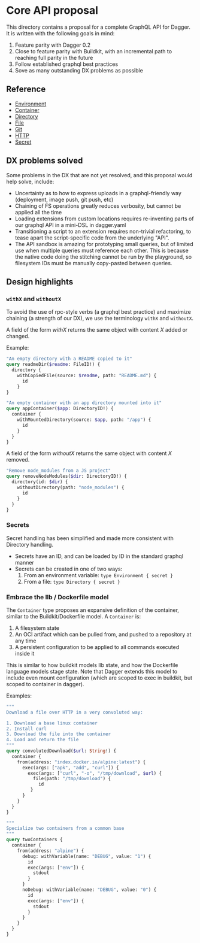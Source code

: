 # Core API proposal

This directory contains a proposal for a complete GraphQL API for Dagger. It is written with the following goals in mind:

1. Feature parity with Dagger 0.2
2. Close to feature parity with Buildkit, with an incremental path to reaching full parity in the future
3. Follow established graphql best practices
4. Sove as many outstanding DX problems as possible

## Reference

* [Environment](host.graphqls)
* [Container](container.graphqls)
* [Directory](directory.graphqls)
* [File](file.graphqls)
* [Git](git.graphqls)
* [HTTP](http.graphqls)
* [Secret](secret.graphqls)

## DX problems solved

Some problems in the DX that are not yet resolved, and this proposal would help solve, include:

* Uncertainty as to how to express uploads in a graphql-friendly way (deployment, image push, git push, etc)
* Chaining of FS operations greatly reduces verbosity, but cannot be applied all the time
* Loading extensions from custom locations requires re-inventing parts of our graphql API in a mini-DSL in dagger.yaml
* Transitioning a script to an extension requires non-trivial refactoring, to tease apart the script-specific code from the underlying "API".
* The API sandbox is amazing for prototyping small queries, but of limited use when multiple queries must reference each other. This is because the native code doing the stitching cannot be run by the playground, so filesystem IDs must be manually copy-pasted between queries.

## Design highlights

### `withX` and `withoutX`

To avoid the use of rpc-style verbs (a graphql best practice) and maximize chaining (a strength of our DX), we use the terminology `withX` and `withoutX`.

A field of the form *withX* returns the same object with content *X* added or changed.

Example:

```graphql
"An empty directory with a README copied to it"
query readmeDir($readme: FileID!) {
  directory {
    withCopiedFile(source: $readme, path: "README.md") {
      id
    }
}

"An empty container with an app directory mounted into it"
query appContainer($app: DirectoryID!) {
  container {
    withMountedDirectory(source: $app, path: "/app") {
      id
    }
  }
}
```

A field of the form *withoutX* returns the same object with content *X* removed.

```graphql
"Remove node_modules from a JS project"
query removeNodeModules($dir: DirectoryID!) {
  directory(id: $dir) {
    withoutDirectory(path: "node_modules") {
      id
    }
  }
}
```

### Secrets

Secret handling has been simplified and made more consistent with Directory handling.

* Secrets have an ID, and can be loaded by ID in the standard graphql manner
* Secrets can be created in one of two ways:
    1. From an environment variable: `type Environment { secret }`
    2. From a file: `type Directory { secret }`

### Embrace the llb / Dockerfile model

The `Container` type proposes an expansive definition of the container, similar to the Buildkit/Dockerfile model. A `Container` is:

1. A filesystem state
2. An OCI artifact which can be pulled from, and pushed to a repository at any time
3. A persistent configuration to be applied to all commands executed inside it

This is similar to how buildkit models llb state, and how the Dockerfile language models stage state. Note that Dagger extends this model to include even mount configuration (which are scoped to exec in buildkit, but scoped to container in dagger).

Examples:

```graphql
"""
Download a file over HTTP in a very convoluted way:

1. Download a base linux container
2. Install curl
3. Download the file into the container
4. Load and return the file
"""
query convolutedDownload($url: String!) {
  container {
    from(address: "index.docker.io/alpine:latest") {
      exec(args: ["apk", "add", "curl"]) {
        exec(args: ["curl", "-o", "/tmp/download", $url) {
          file(path: "/tmp/download") {
            id
         }
      }
    }
  }
}

"""
Specialize two containers from a common base
"""
query twoContainers {
  container {
    from(address: "alpine") {
      debug: withVariable(name: "DEBUG", value: "1") {
        id
        exec(args: ["env"]) {
          stdout
        }
      }
      noDebug: withVariable(name: "DEBUG", value: "0") {
        id
        exec(args: ["env"]) {
          stdout
        }
      }
    }
  }
}
```
